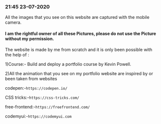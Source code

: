 ### 21:45 23-07-2020

All the images that you see on this website are captured with the mobile camera.


#### I am the rightful owner of all these Pictures, please do not use the Picture without my permission.


The website is made by me from scratch and it is only been possible with the help of :


1)Course:- Build and deploy a portfolio course by Kevin Powell.

2)All the animation that you see on my portfolio website are inspired by or been taken from websites  

codepen:-```https://codepen.io/ ```

CSS tricks:-```https://css-tricks.com/```

free-frontend:-```https://freefrontend.com/```

codemyui:-```https://codemyui.com```
